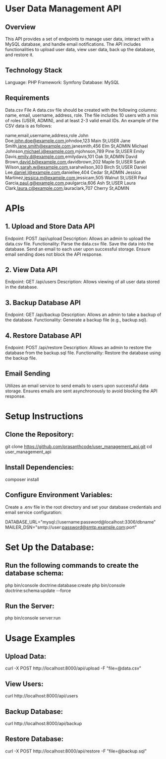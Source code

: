 # User Data Management API

## Overview

This API provides a set of endpoints to manage user data, interact with a MySQL database, and handle email notifications. The API includes functionalities to upload user data, view user data, back up the database, and restore it.

## Technology Stack
Language: PHP
Framework: Symfony
Database: MySQL
## Requirements
Data.csv File
A data.csv file should be created with the following columns: name, email, username, address, role. The file includes 10 users with a mix of roles (USER, ADMIN), and at least 2-3 valid email IDs. An example of the CSV data is as follows:

name,email,username,address,role
John Doe,john.doe@example.com,johndoe,123 Main St,USER
Jane Smith,jane.smith@example.com,janesmith,456 Elm St,ADMIN
Michael Johnson,michael.j@example.com,mjohnson,789 Pine St,USER
Emily Davis,emily.d@example.com,emilydavis,101 Oak St,ADMIN
David Brown,david.b@example.com,davidbrown,202 Maple St,USER
Sarah Wilson,sarah.w@example.com,sarahwilson,303 Birch St,USER
Daniel Lee,daniel.l@example.com,daniellee,404 Cedar St,ADMIN
Jessica Martinez,jessica.m@example.com,jessicam,505 Walnut St,USER
Paul Garcia,paul.g@example.com,paulgarcia,606 Ash St,USER
Laura Clark,laura.c@example.com,lauraclark,707 Cherry St,ADMIN

# APIs
## 1. Upload and Store Data API
Endpoint: POST /api/upload
Description: Allows an admin to upload the data.csv file.
Functionality:
Parse the data.csv file.
Save the data into the database.
Send an email to each user upon successful storage.
Ensure email sending does not block the API response.

## 2. View Data API
Endpoint: GET /api/users
Description: Allows viewing of all user data stored in the database.

## 3. Backup Database API
Endpoint: GET /api/backup
Description: Allows an admin to take a backup of the database.
Functionality:
Generate a backup file (e.g., backup.sql).

## 4. Restore Database API
Endpoint: POST /api/restore
Description: Allows an admin to restore the database from the backup.sql file.
Functionality:
Restore the database using the backup file.

## Email Sending
Utilizes an email service to send emails to users upon successful data storage.
Ensures emails are sent asynchronously to avoid blocking the API response.

# Setup Instructions
## Clone the Repository:

git clone https://github.com/prasanthcode/user_management_api.git
cd user_management_api

## Install Dependencies:

composer install

## Configure Environment Variables:

Create a .env file in the root directory and set your database credentials and email service configuration:

DATABASE_URL="mysql://username:password@localhost:3306/dbname"
MAILER_DSN="smtp://user:password@smtp.example.com:port"

# Set Up the Database:

## Run the following commands to create the database schema:

php bin/console doctrine:database:create
php bin/console doctrine:schema:update --force

## Run the Server:

php bin/console server:run

# Usage Examples
## Upload Data:

curl -X POST http://localhost:8000/api/upload -F "file=@data.csv"

## View Users:

curl http://localhost:8000/api/users

## Backup Database:

curl http://localhost:8000/api/backup

## Restore Database:

curl -X POST http://localhost:8000/api/restore -F "file=@backup.sql"
